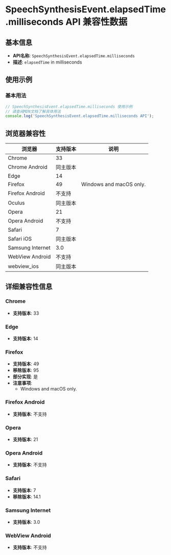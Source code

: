 # SpeechSynthesisEvent.elapsedTime.milliseconds API 兼容性数据

## 基本信息

- **API名称**: `SpeechSynthesisEvent.elapsedTime.milliseconds`
- **描述**: `elapsedTime` in milliseconds

## 使用示例

### 基本用法

```javascript
// SpeechSynthesisEvent.elapsedTime.milliseconds 使用示例
// 请查阅MDN文档了解具体用法
console.log('SpeechSynthesisEvent.elapsedTime.milliseconds API');
```

## 浏览器兼容性

| 浏览器 | 支持版本 | 说明 |
|--------|----------|------|
| Chrome | 33 |  |
| Chrome Android | 同主版本 |  |
| Edge | 14 |  |
| Firefox | 49 | Windows and macOS only. |
| Firefox Android | 不支持 |  |
| Oculus | 同主版本 |  |
| Opera | 21 |  |
| Opera Android | 不支持 |  |
| Safari | 7 |  |
| Safari iOS | 同主版本 |  |
| Samsung Internet | 3.0 |  |
| WebView Android | 不支持 |  |
| webview_ios | 同主版本 |  |

## 详细兼容性信息

### Chrome

- **支持版本**: 33

### Edge

- **支持版本**: 14

### Firefox

- **支持版本**: 49
- **移除版本**: 95
- **部分实现**: 是
- **注意事项**:
  - Windows and macOS only.

### Firefox Android

- **支持版本**: 不支持

### Opera

- **支持版本**: 21

### Opera Android

- **支持版本**: 不支持

### Safari

- **支持版本**: 7
- **移除版本**: 14.1

### Samsung Internet

- **支持版本**: 3.0

### WebView Android

- **支持版本**: 不支持

